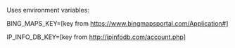 ﻿
Uses environment variables:

BING_MAPS_KEY=[key from https://www.bingmapsportal.com/Application#]

IP_INFO_DB_KEY=[key from http://ipinfodb.com/account.php]